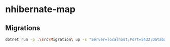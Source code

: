 # nhibernate-map

## Migrations

```bash
dotnet run -p .\src\Migration\ up -s "Server=localhost;Port=5432;Database=products;User Id=admin;Password=123;"
```
